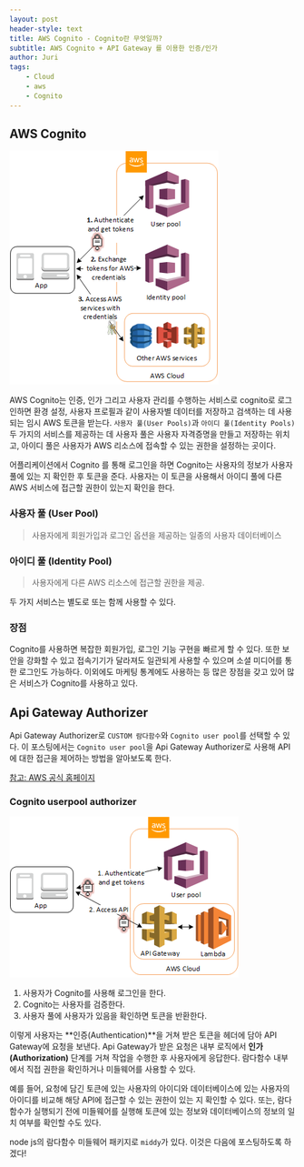 ```yaml
---
layout: post
header-style: text
title: AWS Cognito - Cognito란 무엇일까?
subtitle: AWS Cognito + API Gateway 를 이용한 인증/인가
author: Juri
tags:
    - Cloud
    - aws
    - Cognito
---
```


## AWS Cognito

![](/img/in-post/cognito-1.png)

AWS Cognito는 인증, 인가 그리고 사용자 관리를 수행하는 서비스로 cognito로 로그인하면 환경 설정, 사용자 프로필과 같이 사용자별 데이터를 저장하고 검색하는 데 사용되는 임시 AWS 토큰을 받는다. `사용자 풀(User Pools)`과 `아이디 풀(Identity Pools)` 두 가지의 서비스를 제공하는 데 사용자 풀은 사용자 자격증명을 만들고 저장하는 위치고, 아이디 풀은 사용자가 AWS 리소스에 접속할 수 있는 권한을 설정하는 곳이다.

어플리케이션에서 Cognito 를 통해 로그인을 하면 Cognito는 사용자의 정보가 사용자 풀에 있는 지 확인한 후 토큰을 준다. 사용자는 이 토큰을 사용해서 아이디 풀에 다른 AWS 서비스에 접근할 권한이 있는지 확인을 한다.

### 사용자 풀 (User Pool)

> 사용자에게 회원가입과 로그인 옵션을 제공하는 일종의 사용자 데이터베이스

### 아이디 풀 (Identity Pool)

> 사용자에게 다른 AWS 리소스에 접근할 권한을 제공.

두 가지 서비스는 별도로 또는 함께 사용할 수 있다.

### 장점

Cognito를 사용하면 복잡한 회원가입, 로그인 기능 구현을 빠르게 할 수 있다. 또한 보안을 강화할 수 있고 접속기기가 달라져도 일관되게 사용할 수 있으며 소셜 미디어를 통한 로그인도 가능하다. 이외에도 마케팅 통계에도 사용하는 등 많은 장점을 갖고 있어 많은 서비스가 Cognito를 사용하고 있다.

## Api Gateway Authorizer

Api Gateway Authorizer로 `CUSTOM 람다함수`와 `Cognito user pool`를 선택할 수 있다. 이 포스팅에서는 `Cognito user pool`을 Api Gateway Authorizer로 사용해 API에 대한 접근을 제어하는 방법을 알아보도록 한다.

[참고: AWS 공식 홈페이지](https://docs.aws.amazon.com/ko_kr/apigateway/latest/developerguide/apigateway-integrate-with-cognito.html)

### Cognito userpool authorizer

![](/img/in-post/cognito-2.png)

1. 사용자가 Cognito를 사용해 로그인을 한다.
2. Cognito는 사용자를 검증한다.
3. 사용자 풀에 사용자가 있음을 확인하면 토큰을 반환한다.

이렇게 사용자는 **인증(Authentication)**을 거쳐 받은 토큰을 헤더에 담아 API Gateway에 요청을 보낸다. Api Gateway가 받은 요청은 내부 로직에서 **인가(Authorization)** 단계를 거쳐 작업을 수행한 후 사용자에게 응답한다. 람다함수 내부에서 직접 권한을 확인하거나 미들웨어를 사용할 수 있다.

예를 들어, 요청에 담긴 토큰에 있는 사용자의 아이디와 데이터베이스에 있는 사용자의 아이디를 비교해 해당 API에 접근할 수 있는 권한이 있는 지 확인할 수 있다. 또는, 람다 함수가 실행되기 전에 미들웨어를 실행해 토큰에 있는 정보와 데이터베이스의 정보의 일치 여부를 확인할 수도 있다.

node js의 람다함수 미들웨어 패키지로 `middy`가 있다. 이것은 다음에 포스팅하도록 하겠다!
